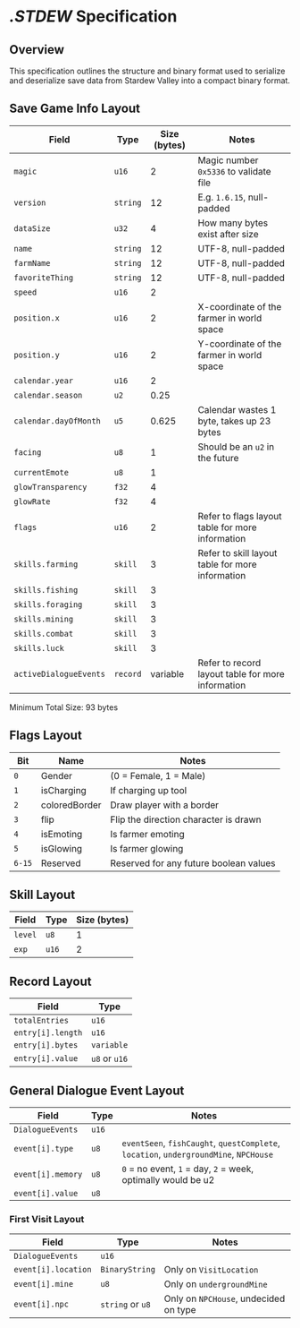 # _.STDEW_ Specification

## Overview

This specification outlines the structure and binary format used to serialize and deserialize save data from Stardew Valley into a compact binary format.

## Save Game Info Layout

| Field                  | Type     | Size (bytes) | Notes                                             |
| ---------------------- | -------- | ------------ | ------------------------------------------------- |
| `magic`                | `u16`    | 2            | Magic number `0x5336` to validate file            |
| `version`              | `string` | 12           | E.g. `1.6.15`, null-padded                        |
| `dataSize`             | `u32`    | 4            | How many bytes exist after size                   |
| `name`                 | `string` | 12           | UTF-8, null-padded                                |
| `farmName`             | `string` | 12           | UTF-8, null-padded                                |
| `favoriteThing`        | `string` | 12           | UTF-8, null-padded                                |
| `speed`                | `u16`    | 2            |                                                   |
| `position.x`           | `u16`    | 2            | X-coordinate of the farmer in world space         |
| `position.y`           | `u16`    | 2            | Y-coordinate of the farmer in world space         |
| `calendar.year`        | `u16`    | 2            |                                                   |
| `calendar.season`      | `u2`     | 0.25         |                                                   |
| `calendar.dayOfMonth`  | `u5`     | 0.625        | Calendar wastes 1 byte, takes up 23 bytes         |
| `facing`               | `u8`     | 1            | Should be an `u2` in the future                   |
| `currentEmote`         | `u8`     | 1            |                                                   |
| `glowTransparency`     | `f32`    | 4            |                                                   |
| `glowRate`             | `f32`    | 4            |                                                   |
| `flags`                | `u16`    | 2            | Refer to flags layout table for more information  |
| `skills.farming`       | `skill`  | 3            | Refer to skill layout table for more information  |
| `skills.fishing`       | `skill`  | 3            |                                                   |
| `skills.foraging`      | `skill`  | 3            |                                                   |
| `skills.mining`        | `skill`  | 3            |                                                   |
| `skills.combat`        | `skill`  | 3            |                                                   |
| `skills.luck`          | `skill`  | 3            |                                                   |
| `activeDialogueEvents` | `record` | variable     | Refer to record layout table for more information |

Minimum Total Size: 93 bytes

## Flags Layout

| Bit    | Name          | Notes                                  |
| ------ | ------------- | -------------------------------------- |
| `0`    | Gender        | (0 = Female, 1 = Male)                 |
| `1`    | isCharging    | If charging up tool                    |
| `2`    | coloredBorder | Draw player with a border              |
| `3`    | flip          | Flip the direction character is drawn  |
| `4`    | isEmoting     | Is farmer emoting                      |
| `5`    | isGlowing     | Is farmer glowing                      |
| `6-15` | Reserved      | Reserved for any future boolean values |

## Skill Layout

| Field   | Type  | Size (bytes) |
| ------- | ----- | ------------ |
| `level` | `u8`  | 1            |
| `exp`   | `u16` | 2            |

## Record Layout

| Field             | Type          |
| ----------------- | ------------- |
| `totalEntries`    | `u16`         |
| `entry[i].length` | `u16`         |
| `entry[i].bytes`  | `variable`    |
| `entry[i].value`  | `u8` or `u16` |

## General Dialogue Event Layout

| Field             | Type  | Notes                                                                                 |
| ----------------- | ----- | ------------------------------------------------------------------------------------- |
| `DialogueEvents`  | `u16` |                                                                                       |
| `event[i].type`   | `u8`  | `eventSeen`, `fishCaught`, `questComplete`, `location`, `undergroundMine`, `NPCHouse` |
| `event[i].memory` | `u8`  | `0` = no event, `1` = day, `2` = week, optimally would be u2                          |
| `event[i].value`  | `u8`  |                                                                                       |

### First Visit Layout

| Field               | Type             | Notes                                 |
| ------------------- | ---------------- | ------------------------------------- |
| `DialogueEvents`    | `u16`            |                                       |
| `event[i].location` | `BinaryString`   | Only on `VisitLocation`               |
| `event[i].mine`     | `u8`             | Only on `undergroundMine`             |
| `event[i].npc`      | `string` or `u8` | Only on `NPCHouse`, undecided on type |

